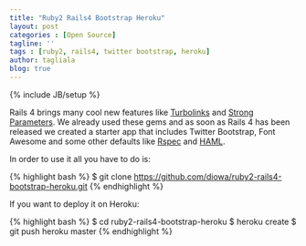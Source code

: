 ```yaml
---
title: "Ruby2 Rails4 Bootstrap Heroku"
layout: post
categories : [Open Source]
tagline: ''
tags : [ruby2, rails4, twitter bootstrap, heroku]
author: tagliala
blog: true
---
```

{% include JB/setup %}

Rails 4 brings many cool new features like <a href="https://github.com/rails/turbolinks/">Turbolinks</a> and <a href="https://github.com/rails/strong_parameters">Strong Parameters</a>. We already used these gems and as soon as Rails 4 has been released we created a starter app that includes Twitter Bootstrap, Font Awesome and some other defaults like <a href="http://rspec.info">Rspec</a> and <a href="http://haml.info/">HAML</a>.

<!--more-->

In order to use it all you have to do is:

{% highlight bash %}
$ git clone https://github.com/diowa/ruby2-rails4-bootstrap-heroku.git
{% endhighlight %}

If you want to deploy it on Heroku:

{% highlight bash %}
$ cd ruby2-rails4-bootstrap-heroku
$ heroku create
$ git push heroku master
{% endhighlight %}
